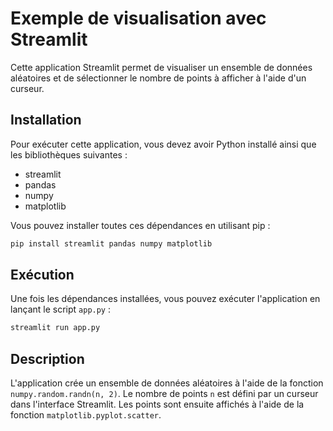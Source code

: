 # Exemple de visualisation avec Streamlit

Cette application Streamlit permet de visualiser un ensemble de données aléatoires et de sélectionner le nombre de points à afficher à l'aide d'un curseur.

## Installation

Pour exécuter cette application, vous devez avoir Python installé ainsi que les bibliothèques suivantes :

- streamlit
- pandas
- numpy
- matplotlib

Vous pouvez installer toutes ces dépendances en utilisant pip :

```bash
pip install streamlit pandas numpy matplotlib
```

## Exécution

Une fois les dépendances installées, vous pouvez exécuter l'application en lançant le script `app.py` :

```bash
streamlit run app.py
```

## Description

L'application crée un ensemble de données aléatoires à l'aide de la fonction `numpy.random.randn(n, 2)`. Le nombre de points `n` est défini par un curseur dans l'interface Streamlit. Les points sont ensuite affichés à l'aide de la fonction `matplotlib.pyplot.scatter`.
